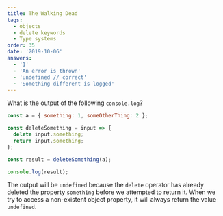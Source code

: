 ```yaml
---
title: The Walking Dead 
tags:
  - objects
  - delete keywords
  - Type systems
order: 35
date: '2019-10-06'
answers:
  - '1'
  - 'An error is thrown'
  - 'undefined // correct'
  - 'Something different is logged'
---
```


What is the output of the following `console.log`?

```javascript
const a = { something: 1, someOtherThing: 2 };

const deleteSomething = input => {
  delete input.something;
  return input.something;
};

const result = deleteSomething(a);

console.log(result);
```

<!-- explanation -->

The output will be `undefined` because the `delete` operator has already deleted the property `something` before we attempted to return it. When we try to access a non-existent object property, it will always return the value `undefined`. 

